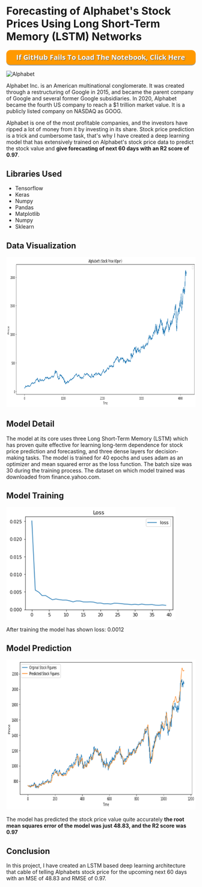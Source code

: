 # Forecasting of Alphabet's Stock Prices Using Long Short-Term Memory (LSTM) Networks
<p align="center">
<a href="https://nbviewer.jupyter.org/github/NavinBondade/Forecasting-The-Alphabets-Stock-Price-For-Next-Upcoming-60-Days/blob/main/Alphabet%27s%20Stock%20Price%20%20Prediction%20Plus%20Forecasting/NoteBook/Alphabet%27s_Stock_Price_Prediction_With_LSTM_.ipynb" target="_blank">
  <img align="center"  src="https://github.com/NavinBondade/Distinguishing-Fake-And-Real-News-With-Deep-Learning/blob/main/Graphs/button_if-github-fails-to-load-the-notebook-click-here%20(4).png?raw=true"/>
</a>
</p>
<img src="https://cdn.business2community.com/wp-content/uploads/2015/08/alphabet-logo-970-80-150x150.jpg.jpg" alt="Alphabet" width="900" height="500">
<p>Alphabet Inc. is an American multinational conglomerate. It was created through a restructuring of Google in 2015, and became the parent company of Google and several former Google subsidiaries. In 2020, Alphabet became the fourth US company to reach a $1 trillion market value. It is a publicly listed company on NASDAQ as GOOG. 
</p>
<p>Alphabet is one of the most profitable companies, and the investors have ripped a lot of money from it by investing in its share. Stock price prediction is a trick and cumbersome task, that's why I have created a deep learning model that has extensively trained on Alphabet's stock price data to predict the stock value and <b>give forecasting  of next 60 days with an R2 score of 0.97</b>.</p>
<h2>Libraries Used</h2>
<ul>
  <li>Tensorflow</li>
  <li>Keras</li>
  <li>Numpy</li>
  <li>Pandas </li>
  <li>Matplotlib</li>
  <li>Numpy</li>
  <li>Sklearn</li>
</ul> 
<h2>Data Visualization</h2>
<img src="https://github.com/NavinBondade/Alphabet-s-Stock-Price-Prediction-Plus-Forecasting/blob/main/Alphabet's%20Stock%20Price%20%20Prediction%20Plus%20Forecasting/Graphs/Alphabet's%20Stock%20Price%20(Open).png" width="800" height="400">
<h2>Model Detail</h2>
<p>
The model at its core uses three Long Short-Term Memory (LSTM) which has proven quite effective for learning long-term dependence for stock price prediction and forecasting, and three dense layers for decision-making tasks. The model is trained for 40 epochs and uses adam as an optimizer and mean squared error as the loss function. The batch size was 30 during the training process. The dataset on which model trained was downloaded from finance.yahoo.com.</p>
<h2>Model Training</h2>
<img src="https://github.com/NavinBondade/Alphabet-s-Stock-Price-Prediction-Plus-Forecasting/blob/main/Alphabet's%20Stock%20Price%20%20Prediction%20Plus%20Forecasting/Graphs/loss.png" width="450" height="300">
<p>After training the model has shown loss: 0.0012</p>
<h2>Model Prediction</h2>
<img src="https://github.com/NavinBondade/Alphabet-s-Stock-Price-Prediction-Plus-Forecasting/blob/main/Alphabet's%20Stock%20Price%20%20Prediction%20Plus%20Forecasting/Graphs/Alphabet's%20Stock%20Price%20(Open)%20Prediction.png" alt="tomato" width="800" height="400">
<p>The model has predicted the stock price value quite accurately <b>the root mean squares error of the model was just 48.83, and the R2 score was 0.97</b></p>
<h2>Conclusion</h2>
<p>In this project, I have created an LSTM based deep learning architecture that cable of telling Alphabets stock price for the upcoming next 60 days with an MSE of 48.83 and RMSE of 0.97.</p>
